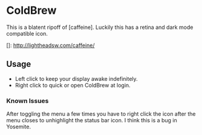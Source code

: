 # ColdBrew

This is a blatent ripoff of [caffeine]. Luckily this has a retina and
dark mode compatible icon.

[]: http://lightheadsw.com/caffeine/

## Usage

- Left click to keep your display awake indefinitely.
- Right click to quick or open ColdBrew at login.

### Known Issues

After toggling the menu a few times you have to right click the icon
after the menu closes to unhighlight the status bar icon. I think this
is a bug in Yosemite.
